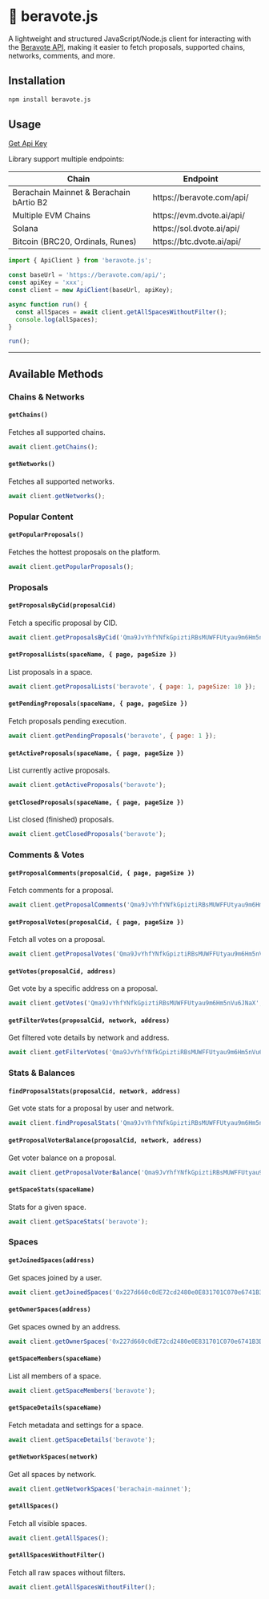 # 🔗 beravote.js

A lightweight and structured JavaScript/Node.js client for interacting with the [Beravote API](https://beravote.gitbook.io/beravote/api-reference/routes), making it easier to fetch proposals, supported chains, networks, comments, and more.

## Installation

```bash
npm install beravote.js
```

## Usage

[Get Api Key](https://beravote.gitbook.io/beravote/api-reference/api-keys)

Library support multiple endpoints: 

<table><thead><tr><th>Chain</th><th>Endpoint</th><th data-hidden></th></tr></thead><tbody><tr><td>Berachain Mainnet &#x26; Berachain bArtio B2</td><td>https://beravote.com/api/</td><td></td></tr><tr><td>Multiple EVM Chains</td><td>https://evm.dvote.ai/api/</td><td></td></tr><tr><td>Solana</td><td>https://sol.dvote.ai/api/</td><td></td></tr><tr><td>Bitcoin (BRC20, Ordinals, Runes)</td><td>https://btc.dvote.ai/api/</td><td></td></tr></tbody></table>

```js
import { ApiClient } from 'beravote.js';

const baseUrl = 'https://beravote.com/api/';
const apiKey = 'xxx';
const client = new ApiClient(baseUrl, apiKey);

async function run() {
  const allSpaces = await client.getAllSpacesWithoutFilter();
  console.log(allSpaces);
}

run();
```

---

## Available Methods

### Chains & Networks

#### `getChains()`
Fetches all supported chains.
```js
await client.getChains();
```

#### `getNetworks()`
Fetches all supported networks.
```js
await client.getNetworks();
```

### Popular Content

#### `getPopularProposals()`
Fetches the hottest proposals on the platform.
```js
await client.getPopularProposals();
```

### Proposals

#### `getProposalsByCid(proposalCid)`
Fetch a specific proposal by CID.
```js
await client.getProposalsByCid('Qma9JvYhfYNfkGpiztiRBsMUWFFUtyau9m6Hm5nVu6JNaX');
```

#### `getProposalLists(spaceName, { page, pageSize })`
List proposals in a space.
```js
await client.getProposalLists('beravote', { page: 1, pageSize: 10 });
```

#### `getPendingProposals(spaceName, { page, pageSize })`
Fetch proposals pending execution.
```js
await client.getPendingProposals('beravote', { page: 1 });
```

#### `getActiveProposals(spaceName, { page, pageSize })`
List currently active proposals.
```js
await client.getActiveProposals('beravote');
```

#### `getClosedProposals(spaceName, { page, pageSize })`
List closed (finished) proposals.
```js
await client.getClosedProposals('beravote');
```

### Comments & Votes

#### `getProposalComments(proposalCid, { page, pageSize })`
Fetch comments for a proposal.
```js
await client.getProposalComments('Qma9JvYhfYNfkGpiztiRBsMUWFFUtyau9m6Hm5nVu6JNaX', { page: 1 });
```

#### `getProposalVotes(proposalCid, { page, pageSize })`
Fetch all votes on a proposal.
```js
await client.getProposalVotes('Qma9JvYhfYNfkGpiztiRBsMUWFFUtyau9m6Hm5nVu6JNaX', { page: 1 });
```

#### `getVotes(proposalCid, address)`
Get vote by a specific address on a proposal.
```js
await client.getVotes('Qma9JvYhfYNfkGpiztiRBsMUWFFUtyau9m6Hm5nVu6JNaX', '0x18a428ce0c31584a21cf8cefdb8849d8013e1994');
```

#### `getFilterVotes(proposalCid, network, address)`
Get filtered vote details by network and address.
```js
await client.getFilterVotes('Qma9JvYhfYNfkGpiztiRBsMUWFFUtyau9m6Hm5nVu6JNaX', 'berachain-mainnet', '0x18a428ce0c31584a21cf8cefdb8849d8013e1994');
```

### Stats & Balances

#### `findProposalStats(proposalCid, network, address)`
Get vote stats for a proposal by user and network.
```js
await client.findProposalStats('Qma9JvYhfYNfkGpiztiRBsMUWFFUtyau9m6Hm5nVu6JNaX', 'berachain-mainnet', '0x18a428ce0c31584a21cf8cefdb8849d8013e1994');
```

#### `getProposalVoterBalance(proposalCid, network, address)`
Get voter balance on a proposal.
```js
await client.getProposalVoterBalance('Qma9JvYhfYNfkGpiztiRBsMUWFFUtyau9m6Hm5nVu6JNaX', 'berachain-mainnet', '0x18a428ce0c31584a21cf8cefdb8849d8013e1994');
```

#### `getSpaceStats(spaceName)`
Stats for a given space.
```js
await client.getSpaceStats('beravote');
```

### Spaces

#### `getJoinedSpaces(address)`
Get spaces joined by a user.
```js
await client.getJoinedSpaces('0x227d660c0dE72cd2480e0E831701C070e6741B3D');
```

#### `getOwnerSpaces(address)`
Get spaces owned by an address.
```js
await client.getOwnerSpaces('0x227d660c0dE72cd2480e0E831701C070e6741B3D');
```

#### `getSpaceMembers(spaceName)`
List all members of a space.
```js
await client.getSpaceMembers('beravote');
```

#### `getSpaceDetails(spaceName)`
Fetch metadata and settings for a space.
```js
await client.getSpaceDetails('beravote');
```

#### `getNetworkSpaces(network)`
Get all spaces by network.
```js
await client.getNetworkSpaces('berachain-mainnet');
```

#### `getAllSpaces()`
Fetch all visible spaces.
```js
await client.getAllSpaces();
```

#### `getAllSpacesWithoutFilter()`
Fetch all raw spaces without filters.
```js
await client.getAllSpacesWithoutFilter();
```
